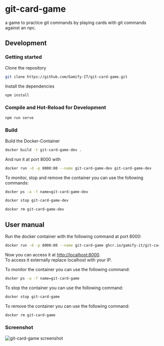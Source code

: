 # git-card-game

a game to practice git commands by playing cards with git commands against an npc. 

## Development

### Getting started

Clone the repository  
```sh
git clone https://github.com/Gamify-IT/git-card-game.git
```

Install the dependencies  
```sh
npm install
```

### Compile and Hot-Reload for Development

```sh
npm run serve
```

### Build

Build the Docker-Container
```sh
docker build -t git-card-game-dev .
```
And run it at port 8000 with
```sh
docker run -d -p 8000:80 --name git-card-game-dev git-card-game-dev
```

To monitor, stop and remove the container you can use the following commands:
```sh
docker ps -a -f name=git-card-game-dev
```
```sh
docker stop git-card-game-dev
```
```sh
docker rm git-card-game-dev
```

## User manual

Run the docker container with the following command at port 8000:
```sh
docker run -d -p 8000:80 --name git-card-game ghcr.io/gamify-it/git-card-game:latest
```
Now you can access it at [http://localhost:8000](http://localhost:8000).  
To access it externally replace localhost with your IP.  

To monitor the container you can use the following command:
```sh
docker ps -a -f name=git-card-game
```
To stop the container you can use the following command:
```sh
docker stop git-card-game
```
To remove the container you can use the following command:
```sh
docker rm git-card-game
```

### Screenshot

![git-card-game screenshot](https://user-images.githubusercontent.com/44726248/171060580-dd90d220-0c1d-4933-bbac-429ac06218ad.png)
